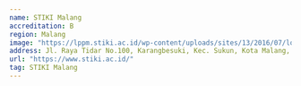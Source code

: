 ```yaml
---
name: STIKI Malang
accreditation: B
region: Malang
image: "https://lppm.stiki.ac.id/wp-content/uploads/sites/13/2016/07/logo-STIKI-PNG-297x300.png"
address: Jl. Raya Tidar No.100, Karangbesuki, Kec. Sukun, Kota Malang, Jawa Timur 65146
url: "https://www.stiki.ac.id/"
tag: STIKI Malang
---
```

